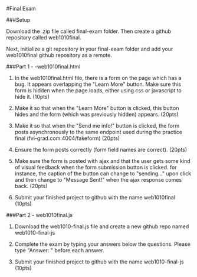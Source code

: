#Final Exam

###Setup

Download the .zip file called final-exam folder. Then create a github repository called web1010final.

Next, initialize a git repository in your final-exam folder and add your web1010final github repository as a remote.

###Part 1 - -web1010final.html

1. In the web1010final.html file, there is a form on the page which has a bug. It appears overlapping the "Learn More" button. Make sure this form is hidden when the page loads, either using css or javascript to hide it. (10pts)

2. Make it so that when the "Learn More" button is clicked, this button hides and the form (which was previously hidden) appears. (20pts)

3. Make it so that when the "Send me info!" button is clicked, the form posts asynchronously to the same endpoint used during the practice final (fvi-grad.com:4004/fakeform) (20pts)

4. Ensure the form posts correctly (form field names are correct). (20pts)

5. Make sure the form is posted with ajax and that the user gets some kind of visual feedback when the form submission button is clicked. for instance, the caption of the button can change to "sending..." upon click and then change to "Message Sent!" when the ajax response comes back. (20pts)

6. Submit your finished project to github with the name web1010final (10pts)

###Part 2 - web1010final.js

1. Download the web1010-final.js file and create a new github repo named web1010-final-js

2. Complete the exam by typing your answers below the questions. Please type "Answer: " before each answer.

3. Submit your finished project to github with the name web1010-final-js (10pts)
